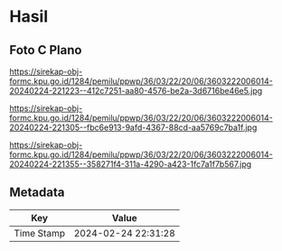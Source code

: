 # Hasil

## Foto C Plano

https://sirekap-obj-formc.kpu.go.id/1284/pemilu/ppwp/36/03/22/20/06/3603222006014-20240224-221223--412c7251-aa80-4576-be2a-3d6716be46e5.jpg

https://sirekap-obj-formc.kpu.go.id/1284/pemilu/ppwp/36/03/22/20/06/3603222006014-20240224-221305--fbc6e913-9afd-4367-88cd-aa5769c7ba1f.jpg

https://sirekap-obj-formc.kpu.go.id/1284/pemilu/ppwp/36/03/22/20/06/3603222006014-20240224-221355--358271f4-311a-4290-a423-1fc7a1f7b567.jpg


## Metadata

| Key        | Value               |
| ---------- | ------------------- |
| Time Stamp | 2024-02-24 22:31:28 |



